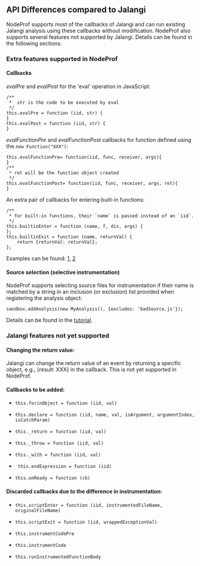 ## API Differences compared to Jalangi

NodeProf supports most of the callbacks of Jalangi and can run existing Jalangi analysis using these callbacks without modification.
NodeProf also supports several features not supported by Jalangi. Details can be found in the following sections.

### Extra features supported in NodeProf

#### Callbacks

_evalPre_ and _evalPost_ for the 'eval' operation in JavaScript.

```
/**
 *  str is the code to be executed by eval
 */
this.evalPre = function (iid, str) {
}
this.evalPost = function (iid, str) {
}
```

_evalFunctionPre_ and _evalFunctionPost_ callbacks for function defined using the ```new Function("XXX")```:

```
this.evalFunctionPre= function(iid, func, receiver, args){
}
/**
 * ret will be the function object created
 */
this.evalFunctionPost= function(iid, func, receiver, args, ret){
}
```

An extra pair of callbacks for entering built-in functions:

```
/**
 * for built-in functions, their `name` is passed instead of an `iid`.
 */
this.builtinEnter = function (name, f, dis, args) {
};
this.builtinExit = function (name, returnVal) {
	return {returnVal: returnVal};
};
```


Examples can be found:
[1](https://github.com/Haiyang-Sun/nodeprof.js/blob/master/src/ch.usi.inf.nodeprof/js/analysis/extra-features/extra.js), [2](https://github.com/Haiyang-Sun/nodeprof.js/blob/master/src/ch.usi.inf.nodeprof/js/analysis/builtin-feature/analysis.js)

#### Source selection (selective instrumentation)

NodeProf supports selecting source files for instrumentation if their name is matched by a string
in an inclusion (or exclusion) list provided when registering the analysis object:

```
sandbox.addAnalysis(new MyAnalysis(), {excludes: 'badSource.js'});
```

Details can be found in the [tutorial](Tutorial.md).

### Jalangi features not yet supported

#### Changing the return value:
Jalangi can change the return value of an event by returning a specific object, e.g., {result: XXX} in the callback. This is not yet supported in NodeProf.


#### Callbacks to be added:

- ``` this.forinObject = function (iid, val)  ```

- ``` this.declare = function (iid, name, val, isArgument, argumentIndex, isCatchParam) ```

- ``` this._return = function (iid, val) ```

- ``` this._throw = function (iid, val)  ```

- ``` this._with = function (iid, val) ```

- ```  this.endExpression = function (iid) ```

- ``` this.onReady = function (cb) ```

####  Discarded callbacks due to the difference in instrumentation:

- ``` this.scriptEnter = function (iid, instrumentedFileName, originalFileName) ```

- ``` this.scriptExit = function (iid, wrappedExceptionVal) ```

- ``` this.instrumentCodePre ```

- ``` this.instrumentCode ```

- ``` this.runInstrumentedFunctionBody ```
